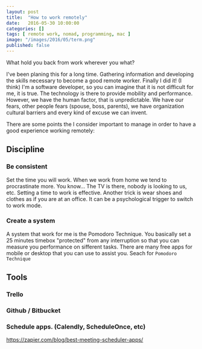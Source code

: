 ```yaml
---
layout: post
title:  "How to work remotely"
date:   2016-05-30 10:00:00
categories: []
tags: [ remote work, nomad, programming, mac ]
image: "/images/2016/05/term.png"
published: false
---
```


What hold you back from work wherever you what?

I've been planing this for a long time. Gathering information and developing the skills necessary to become a good remote worker. Finally I did it! (I think)
I'm a software developer, so you can imagine that it is not difficult for me, it is true. The technology is there to provide mobility and performance. However, we have the human factor, that is unpredictable. We have our fears, other people fears (spouse, boss, parents), we have organization cultural barriers and every kind of excuse we can invent.

There are some points the I consider important to manage in order to have a good experience working remotely:

## Discipline

### Be consistent
Set the time you will work. When we work from home we tend to procrastinate more. You know... The TV is there, nobody is looking to us, etc. Setting a time to work is effective.
Another trick is wear shoes and clothes as if you are at an office. It can be a psychological trigger to switch to work mode.

### Create a system

A system that work for me is the Pomodoro Technique. You basically set a 25 minutes timebox "protected" from any interruption so that you can measure you performance on sifferent tasks. There are many free apps for mobile or desktop that you can use to assist you. Seach for `Pomodoro Technique`

## Tools

### Trello

### Github / Bitbucket

### Schedule apps. (Calendly, ScheduleOnce, etc)

https://zapier.com/blog/best-meeting-scheduler-apps/
